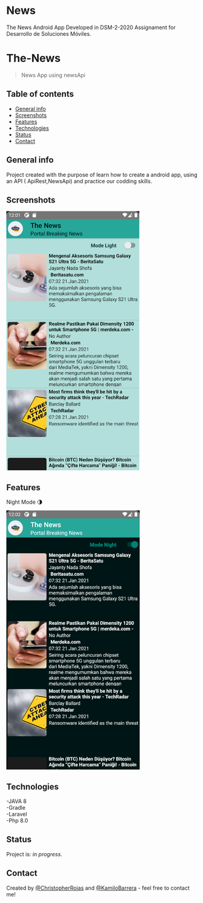 # News

The News Android App Developed in DSM-2-2020
Assignament for Desarrollo de Soluciones Móviles. 

# The-News
> News App using newsApi

## Table of contents
* [General info](#general-info)
* [Screenshots](#screenshots)
* [Features](#features)
* [Technologies](#technologies)
* [Status](#status)
* [Contact](#contact)

## General info
Project created with the purpose of learn how to create a android app, using an API ( ApiRest,NewsApi)
and practice our codding skills.

## Screenshots
![Appimage](./image/appImage.png)


## Features
Night Mode 🌗

![Nightmode](./image/NightMode.png)

## Technologies
-JAVA 8<br>
-Gradle<br>
-Laravel<br>
-Php 8.0<br>

## Status
Project is: _in progress_.

## Contact
Created by [@ChristopherRojas](https://github.com/ChristopherRojas) and [@KamiloBarrera](https://github.com/KamiloBarrera) - feel free to contact me!